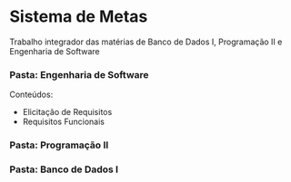 # Sistema de Metas

Trabalho integrador das matérias de Banco de Dados I, Programação II e Engenharia de Software

### Pasta: Engenharia de Software
Conteúdos:
* Elicitação de Requisitos
* Requisitos Funcionais

### Pasta: Programação II

### Pasta: Banco de Dados I
